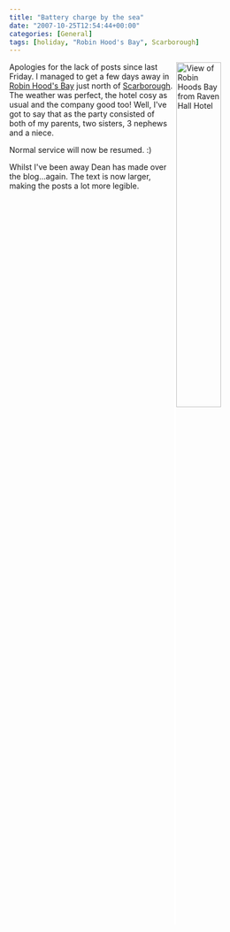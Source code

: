 ```yaml
---
title: "Battery charge by the sea"
date: "2007-10-25T12:54:44+00:00"
categories: [General]
tags: [holiday, "Robin Hood's Bay", Scarborough]
---
```


<a href="/images/uploads/2007/10/ravenhall4_large.jpg" title="View of Robin Hoods Bay from Raven Hall Hotel"><img src="/image/uploads/2007/10/ravenhall4_large.jpg" alt="View of Robin Hoods Bay from Raven Hall Hotel" align="right" style="border-left:solid 4px white" height="40%" width="40%" /></a>

Apologies for the lack of posts since last Friday. I managed to get a few days away in <a href="http://en.wikipedia.org/wiki/Robin_Hood's_Bay">Robin Hood's Bay</a> just north of <a href="http://www.discoveryorkshirecoast.com/scarborough/">Scarborough</a>. The weather was perfect, the hotel cosy as usual and the company good too! Well, I've got to say that as the party consisted of both of my parents, two sisters, 3 nephews and a niece.

Normal service will now be resumed. :)

Whilst I've been away Dean has made over the blog...again. The text is now larger, making the posts a lot more legible.
